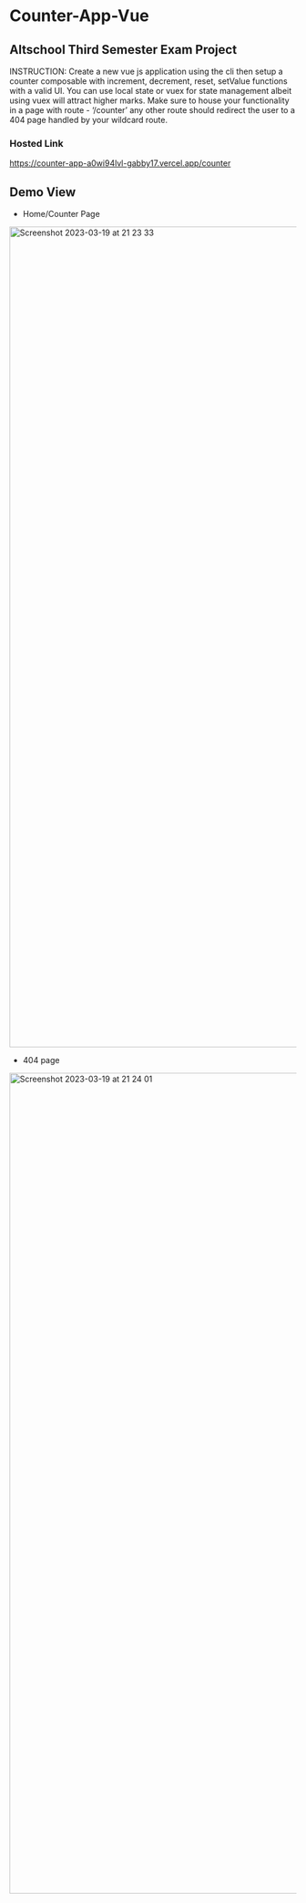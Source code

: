 # Counter-App-Vue

## Altschool Third Semester Exam Project

INSTRUCTION: Create a new vue js application using the cli then setup a counter composable with increment, decrement, reset, setValue functions with a valid UI. You can use local state or vuex for state management albeit using vuex will attract higher marks. Make sure to house your functionality in a page with route - ‘/counter’ any other route should redirect the user to a 404 page handled by your wildcard route.

### Hosted Link

https://counter-app-a0wi94lvl-gabby17.vercel.app/counter

## Demo View

* Home/Counter Page 
<img width="1440" alt="Screenshot 2023-03-19 at 21 23 33" src="https://user-images.githubusercontent.com/79756092/226206965-4271f92c-9b44-4be8-8bcc-fe02413dbd89.png">

* 404 page
<img width="1440" alt="Screenshot 2023-03-19 at 21 24 01" src="https://user-images.githubusercontent.com/79756092/226206973-40c21e72-48f3-406e-964d-475fcd60e1e3.png">


